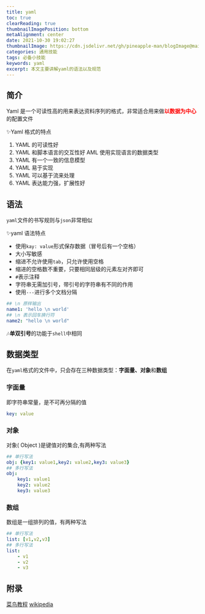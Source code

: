 ```yaml
---
title: yaml
toc: true
clearReading: true
thumbnailImagePosition: bottom
metaAlignment: center
date: 2021-10-30 19:02:27
thumbnailImage: https://cdn.jsdelivr.net/gh/pineapple-man/blogImage@main/image/1200px-YAML_Logo.svg.png
categories: 通用技能
tags: 必备小技能
keywords: yaml
excerpt: 本文主要讲解yaml的语法以及规范
---
```


<!-- toc -->

## 简介

Yaml 是一个可读性高的用来表达资料序列的格式，非常适合用来做<font style="color:red;font-weight:bold">以数据为中心</font>的配置文件

:sparkles:Yaml 格式的特点

1. YAML 的可读性好
2. YAML 和脚本语言的交互性好
AML 使用实现语言的数据类型
4. YAML 有一个一致的信息模型
5. YAML 易于实现
6. YAML 可以基于流来处理
7. YAML 表达能力强，扩展性好

## 语法

`yaml`文件的书写规则与`json`非常相似

:sparkles:yaml 语法特点

- 使用`kay: value`形式保存数据（冒号后有一个空格）
- 大小写敏感
- 缩进不允许使用`tab`，只允许使用空格
- 缩进的空格数不重要，只要相同层级的元素左对齐即可
- `#`表示注释
- 字符串无需加引号，带引号的字符串有不同的作用
- 使用`---`进行多个文档分隔

```yaml
## \n 原样输出
name1: 'hello \n world'
## \n 表示回车换行符
name2: "hello \n world"
```

:notes:**单双引号**的功能于`shell`中相同

## 数据类型

在`yaml`格式的文件中，只会存在三种数据类型：**字面量、对象**和**数组**

### 字面量

即字符串常量，是不可再分隔的值

```yaml
key: value
```

### 对象

对象( Object )是键值对的集合,有两种写法

```yaml
## 单行写法
obj: {key1: value1,key2: value2,key3: value3}
## 多行写法
obj:
    key1: value1
    key2: value2
    key3: value3
```

### 数组

数组是一组排列的值，有两种写法

```yaml
## 单行写法
list: [v1,v2,v3]
## 多行写法
list:
    - v1
    - v2
    - v3
```

## 附录

[菜鸟教程](https://www.runoob.com/w3cnote/yaml-intro.html)
[wikipedia](https://en.wikipedia.org/wiki/YAML)
